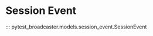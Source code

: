 # Session Event

::: pytest_broadcaster.models.session_event.SessionEvent


<style>
  .md-content__button {
    display: none;
  }
</style>